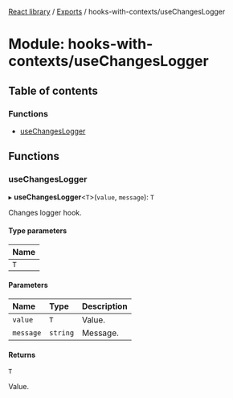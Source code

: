 [React library](../index.md) / [Exports](../modules.md) / hooks-with-contexts/useChangesLogger

# Module: hooks-with-contexts/useChangesLogger

## Table of contents

### Functions

- [useChangesLogger](hooks_with_contexts_useChangesLogger.md#usechangeslogger)

## Functions

### useChangesLogger

▸ **useChangesLogger**\<`T`\>(`value`, `message`): `T`

Changes logger hook.

#### Type parameters

| Name |
| :------ |
| `T` |

#### Parameters

| Name | Type | Description |
| :------ | :------ | :------ |
| `value` | `T` | Value. |
| `message` | `string` | Message. |

#### Returns

`T`

Value.
